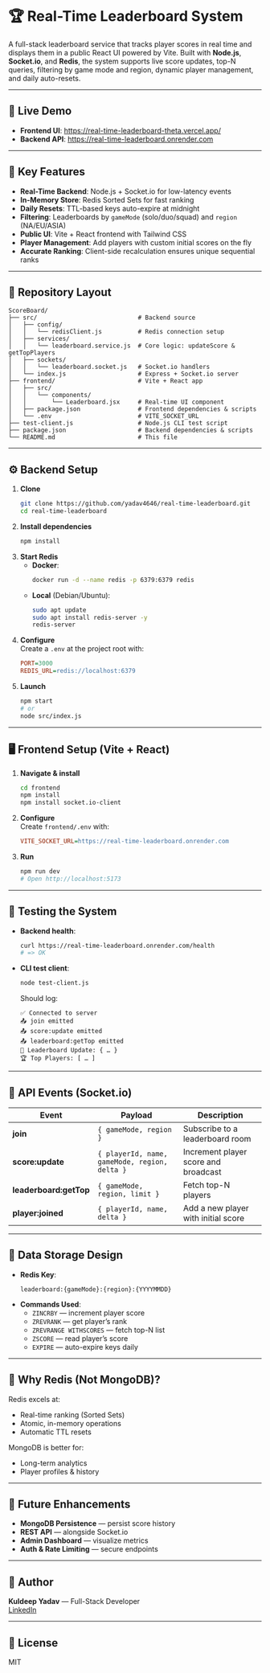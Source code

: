 # 🏆 Real-Time Leaderboard System

A full-stack leaderboard service that tracks player scores in real time and displays them in a public React UI powered by Vite. Built with **Node.js**, **Socket.io**, and **Redis**, the system supports live score updates, top-N queries, filtering by game mode and region, dynamic player management, and daily auto-resets.

---

## 🔗 Live Demo

- **Frontend UI**: https://real-time-leaderboard-theta.vercel.app/
- **Backend API**: https://real-time-leaderboard.onrender.com

---

## 🚀 Key Features

- **Real-Time Backend**: Node.js + Socket.io for low-latency events
- **In-Memory Store**: Redis Sorted Sets for fast ranking
- **Daily Resets**: TTL-based keys auto-expire at midnight
- **Filtering**: Leaderboards by `gameMode` (solo/duo/squad) and `region` (NA/EU/ASIA)
- **Public UI**: Vite + React frontend with Tailwind CSS
- **Player Management**: Add players with custom initial scores on the fly
- **Accurate Ranking**: Client-side recalculation ensures unique sequential ranks

---

## 📁 Repository Layout

```
ScoreBoard/
├── src/                            # Backend source
│   ├── config/
│   │   └── redisClient.js          # Redis connection setup
│   ├── services/
│   │   └── leaderboard.service.js  # Core logic: updateScore & getTopPlayers
│   ├── sockets/
│   │   └── leaderboard.socket.js   # Socket.io handlers
│   └── index.js                    # Express + Socket.io server
├── frontend/                       # Vite + React app
│   ├── src/
│   │   └── components/
│   │       └── Leaderboard.jsx     # Real-time UI component
│   ├── package.json                # Frontend dependencies & scripts
│   └── .env                        # VITE_SOCKET_URL
├── test-client.js                  # Node.js CLI test script
├── package.json                    # Backend dependencies & scripts
└── README.md                       # This file
```

---

## ⚙️ Backend Setup

1. **Clone**
   ```bash
   git clone https://github.com/yadav4646/real-time-leaderboard.git
   cd real-time-leaderboard
   ```
2. **Install dependencies**
   ```bash
   npm install
   ```
3. **Start Redis**
   - **Docker**:
     ```bash
     docker run -d --name redis -p 6379:6379 redis
     ```
   - **Local** (Debian/Ubuntu):
     ```bash
     sudo apt update
     sudo apt install redis-server -y
     redis-server
     ```
4. **Configure**  
   Create a `.env` at the project root with:
   ```ini
   PORT=3000
   REDIS_URL=redis://localhost:6379
   ```
5. **Launch**
   ```bash
   npm start
   # or
   node src/index.js
   ```

---

## 🖥️ Frontend Setup (Vite + React)

1. **Navigate & install**
   ```bash
   cd frontend
   npm install
   npm install socket.io-client
   ```
2. **Configure**  
   Create `frontend/.env` with:
   ```ini
   VITE_SOCKET_URL=https://real-time-leaderboard.onrender.com
   ```
3. **Run**
   ```bash
   npm run dev
   # Open http://localhost:5173
   ```

---

## 🧪 Testing the System

- **Backend health**:
  ```bash
  curl https://real-time-leaderboard.onrender.com/health
  # => OK
  ```
- **CLI test client**:
  ```bash
  node test-client.js
  ```
  Should log:
  ```
  ✅ Connected to server
  📤 join emitted
  📤 score:update emitted
  📤 leaderboard:getTop emitted
  📢 Leaderboard Update: { … }
  🏆 Top Players: [ … ]
  ```

---

## 📡 API Events (Socket.io)

| Event                  | Payload                                       | Description                          |
| ---------------------- | --------------------------------------------- | ------------------------------------ |
| **join**               | `{ gameMode, region }`                        | Subscribe to a leaderboard room      |
| **score:update**       | `{ playerId, name, gameMode, region, delta }` | Increment player score and broadcast |
| **leaderboard:getTop** | `{ gameMode, region, limit }`                 | Fetch top-N players                  |
| **player:joined**      | `{ playerId, name, delta }`                   | Add a new player with initial score  |

---

## 💾 Data Storage Design

- **Redis Key**:
  ```
  leaderboard:{gameMode}:{region}:{YYYYMMDD}
  ```
- **Commands Used**:
  - `ZINCRBY` — increment player score
  - `ZREVRANK` — get player’s rank
  - `ZREVRANGE WITHSCORES` — fetch top-N list
  - `ZSCORE` — read player’s score
  - `EXPIRE` — auto-expire keys daily

---

## 🧠 Why Redis (Not MongoDB)?

Redis excels at:

- Real-time ranking (Sorted Sets)
- Atomic, in-memory operations
- Automatic TTL resets

MongoDB is better for:

- Long-term analytics
- Player profiles & history

---

## 🚀 Future Enhancements

- **MongoDB Persistence** — persist score history
- **REST API** — alongside Socket.io
- **Admin Dashboard** — visualize metrics
- **Auth & Rate Limiting** — secure endpoints

---

## 👤 Author

**Kuldeep Yadav** — Full-Stack Developer  
[LinkedIn](https://linkedin.com/in/kuldeep-yadavky)

---

## 📜 License

MIT
